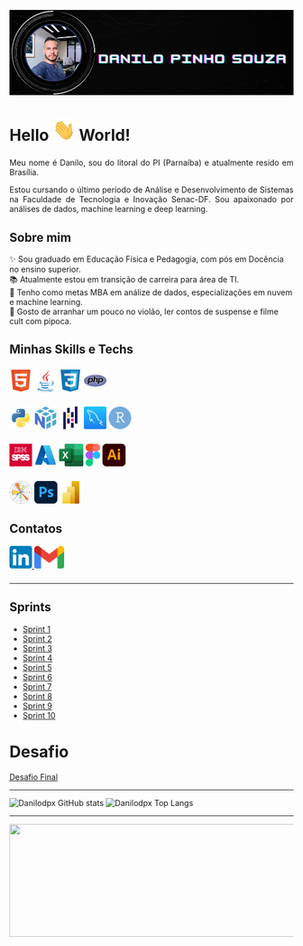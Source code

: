 ![IMGPERFIL](img/danperfil.png)

<h1 align="left">Hello <img src="img/hand.webp"width= "40"> World!</h1>

###

<p align="justify">Meu nome é Danilo, sou do litoral do PI (Parnaíba) e atualmente resido em Brasília.</p>
<p align="justify">Estou cursando o último período de Análise e Desenvolvimento de Sistemas na Faculdade de Tecnologia e Inovação Senac-DF. Sou apaixonado por análises de dados,  machine learning e deep learning.</p>

<h2 align="left">Sobre mim</h2>

<p align="left">✨ Sou graduado em Educação Física e Pedagogia, com pós em Docência no ensino superior.<br>📚 Atualmente estou em transição de carreira para área de TI.<br>🎯 Tenho como metas MBA em análize de dados, especializações em nuvem e machine learning.<br>🎲 Gosto de arranhar um pouco no violão, ler contos de suspense e filme cult com pipoca.</p>

###

<h2 align="left">Minhas Skills e Techs</h2>

###
 
<div align="left">
    <img src="img/html.svg" width="auto" height="40"  title="HTML" alt="html5 logo" />
    <img src="img/java.svg" width="auto" height="40"  title="JAVA" alt="java logo" />
    <img src="img/css.svg" width="auto" height="40"  title="CSS" alt="css3 logo" />
    <img src="img/php.svg" width="auto" height="40"  title="PHP" alt="php logo" />
</div>

###

<div align="left">
    <img src="img/python.svg" width="auto" height="40"  title="PYTHON" alt="python logo" />
    <img src="img/numpy.svg" width="auto" height="40" title="NUMPY" alt="numpy logo" />
    <img src="img/pandas.svg" width="auto" height="40"  title="PANDAS" alt="pandas logo" />
    <img src="img/mysql.png" width="auto" height="40" title="MYSQL" alt="mysql logo" />
    <img src="img/r.svg" width="auto" height="40" title="RSTUDIO" alt="rstudio logo" />
</div>

###

<div align="left">
    <img src="img/spss.png" width="auto" height="40"  title="SPSS" alt="spss logo" />
    <img src="img/azure.png" width="auto" height="40"  title="AZURE" alt="azure logo" />
    <img src="img/excel.png" width="auto" height="40"  title="EXCEL" alt="excel logo" />
    <img src="img/figma.png" width="auto" height="40"  title="FIGMA" alt="figma logo" />
    <img src="img/illustrator.png" width="auto" height="40"  title="ILLUSTRATOR" alt="illustrator logo" />
</div>

###

<div align="left">
    <img src="img/matplotlib.png" width="auto" height="40"  title="MATPLOTLIB" alt="matplotlib logo" />
    <img src="img/photoshop.png" width="auto" height="40"  title="PHOTOSHOP" alt="photoshop logo" />
    <img src="img/powerbi.png" width="auto" height="40"  title="POWER BI" alt="power bi logo" />
</div>

###

<h2 align="left">Contatos</h2>

<div align="left">
<a href="//www.linkedin.com/in/danpsouza"/><img src="img/linkedin.png" width="auto" height="40"  alt="linkedin logo" />
    <a href="//mailto:danilodpx@gmail.com"><img src="img/gmail.png" width="auto" height="40"  alt="gmail logo" />
    </a>
</div>

###
___

## Sprints 

- [Sprint 1](Sprint1/README.md)
- [Sprint 2](Sprint2/README.md)
- [Sprint 3](Sprint3/README.md)
- [Sprint 4](Sprint4/README.md)
- [Sprint 5](Sprint5/README.md)
- [Sprint 6](Sprint6/README.md)
- [Sprint 7](Sprint7/README.md)
- [Sprint 8](Sprint8/README.md)
- [Sprint 9](Sprint9/README.md)
- [Sprint 10](Sprint10/README.md)


# Desafio

[Desafio Final](Desafio/README.md)

___
![Danilodpx GitHub stats](https://github-readme-stats.vercel.app/api?username=danilodpx&show_icons=true&theme=gotham)
![Danilodpx Top Langs](https://github-readme-stats.vercel.app/api/top-langs/?username=danilodpx&show_icons=true&theme=gotham&langs_count=8)
___
<div align="center">
 <img src="img/01.gif" width="1000" height="200" class="center">
</div>
